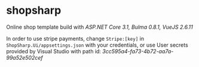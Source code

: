 # shopsharp

Online shop template build with *ASP.NET Core 3.1, Bulma 0.8.1, VueJS 2.6.11*

In order to use stripe payments, change ```Stripe:[key]``` in ```ShopSharp.Ui/appsettings.json``` with your credentials, or use User secrets provided by Visual Studio with path id: *3cc595a4-fa73-4b72-aa7a-99a52e502cef*

